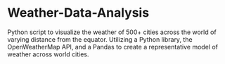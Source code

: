 # Weather-Data-Analysis
Python script to visualize the weather of 500+ cities across the world of varying distance from the equator. Utilizing a Python library, the OpenWeatherMap API, and a Pandas to create a representative model of weather across world cities.
